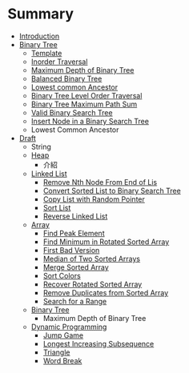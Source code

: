 # Summary

* [Introduction](README.md)
* [Binary Tree](binary_tree_&_divide_and_conquer/README.md)
   * [Template](binary_tree_&_divide_and_conquer/template.md)
   * [Inorder Traversal](binary_tree_&_divide_and_conquer/inorder_traversal.md)
   * [Maximum Depth of Binary Tree](binary_tree_&_divide_and_conquer/maximum_depth_of_binary_tree.md)
   * [Balanced Binary Tree](binary_tree_&_divide_and_conquer/balanced_binary_tree.md)
   * [Lowest common Ancestor](binary_tree_&_divide_and_conquer/lowest_common_ancestor.md)
   * [Binary Tree Level Order Traversal](binary_tree_&_divide_and_conquer/binary_tree_level_order_traversal.md)
   * [Binary Tree Maximum Path Sum](binary_tree_&_divide_and_conquer/binary_tree_maximum_path_sum.md)
   * [Valid Binary Search Tree](binary_tree_&_divide_and_conquer/valid_binary_search_tree.md)
   * [Insert Node in a Binary Search Tree](binary_tree_&_divide_and_conquer/insert_node_in_a_binary_search_tree.md)
   * Lowest Common Ancestor
* [Draft](draft.md)
   * String
   * [Heap](draft/heap.md)
       * 介紹
   * [Linked List](draft/linked_list.md)
       * [Remove Nth Node From End of Lis](draft/linked_list/remove_nth_node_from_end_of_lis.md)
       * [Convert Sorted List to Binary Search Tree](draft/linked_list/convert_sorted_list_to_binary_search_tree.md)
       * [Copy List with Random Pointer](draft/linked_list/copy_list_with_random_pointer.md)
       * [Sort List](draft/linked_list/sort_list.md)
       * [Reverse Linked List](draft/linked_list/reverse_linked_list.md)
   * [Array](draft/array.md)
       * [Find Peak Element](draft/array/find_peak_element.md)
       * [Find Minimum in Rotated Sorted Array](draft/array/find_minimum_in_rotated_sorted_array.md)
       * [First Bad Version](draft/array/first_bad_version.md)
       * [Median of Two Sorted Arrays](draft/array/median_of_two_sorted_arrays.md)
       * [Merge Sorted Array](draft/array/merge_sorted_array.md)
       * [Sort Colors](draft/array/sort_colors.md)
       * [Recover Rotated Sorted Array](draft/array/recover_rotated_sorted_array.md)
       * [Remove Duplicates from Sorted Array](draft/array/remove_duplicates_from_sorted_array.md)
       * [Search for a Range](draft/dynamic_programming/search_for_a_range.md)
   * [Binary Tree](draft/binary_tree.md)
       * Maximum Depth of Binary Tree
   * [Dynamic Programming](draft/dynamic_programming.md)
       * [Jump Game](draft/dynamic_programming/jump_game.md)
       * [Longest Increasing Subsequence](draft/dynamic_programming/longest_increasing_subsequence.md)
       * [Triangle](draft/dynamic_programming/triangle.md)
       * [Word Break](draft/dynamic_programming/word_break.md)

